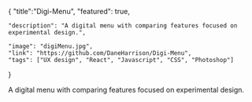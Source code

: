 {
    "title":"Digi-Menu",
    "featured": true,

    "description": "A digital menu with comparing features focused on experimental design.",

    "image": "digiMenu.jpg",
    "link": "https://github.com/DaneHarrison/Digi-Menu",
    "tags": ["UX design", "React", "Javascript", "CSS", "Photoshop"]
}


A digital menu with comparing features focused on experimental design.